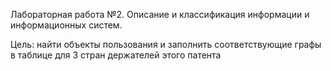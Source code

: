 Лабораторная работа №2. Описание и классификация информации и информационных систем.

Цель: найти объекты пользования и заполнить соответствующие графы в таблице для 3 стран держателей этого патента
